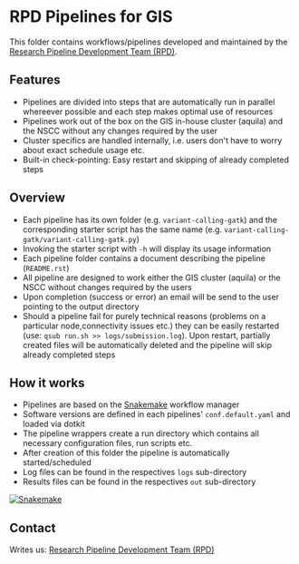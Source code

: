 # RPD Pipelines for GIS 


This folder contains workflows/pipelines developed and maintained by
the
[Research Pipeline Development Team (RPD)](mailto:rpd@gis.a-star.edu.sg).


## Features

- Pipelines are divided into steps that are automatically run in parallel
  whereever possible and each step makes optimal use of resources
- Pipelines work out of the box on the GIS in-house cluster (aquila) and the
  NSCC without any changes required by the user
- Cluster specifics are handled internally, i.e. users don't have to
  worry about exact schedule usage etc.
- Built-in check-pointing: Easy restart and skipping of already
  completed steps

## Overview

- Each pipeline has its own folder (e.g. `variant-calling-gatk`) and
  the corresponding starter script has the same name
  (e.g. `variant-calling-gatk/variant-calling-gatk.py`)
- Invoking the starter script with `-h` will display its usage
  information
- Each pipeline folder contains a document describing the pipeline (`README.rst`) 
- All pipeline are designed to work either the GIS cluster (aquila) or
  the NSCC without changes required by the users
- Upon completion (success or error) an email will be send to the user
  pointing to the output directory
- Should a pipeline fail for purely technical reasons (problems on a
  particular node,connectivity issues etc.) they can be easily
  restarted (use: `qsub run.sh >> logs/submission.log`). Upon restart,
  partially created files will be automatically deleted and the
  pipeline will skip already completed steps

## How it works

- Pipelines are based on the [Snakemake](http://snakemake.bitbucket.org) workflow manager
- Software versions are defined in each pipelines' `conf.default.yaml` and loaded via dotkit
- The pipeline wrappers create a run directory which contains all necessary configuration files, run scripts etc.
- After creation of this folder the pipeline is automatically started/scheduled
- Log files can be found in the respectives `logs` sub-directory
- Results files can be found in the respectives `out` sub-directory

[![Snakemake](https://img.shields.io/badge/snakemake-≥3.5.2-brightgreen.svg?style=flat-square)](http://snakemake.bitbucket.org)


## Contact

Writes us: [Research Pipeline Development Team (RPD)](mailto:rpd@gis.a-star.edu.sg)

